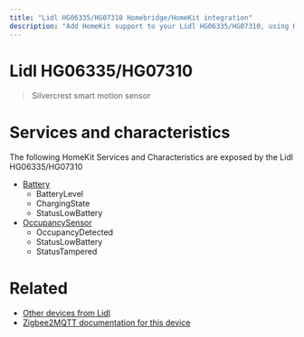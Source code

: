 ```yaml
---
title: "Lidl HG06335/HG07310 Homebridge/HomeKit integration"
description: "Add HomeKit support to your Lidl HG06335/HG07310, using Homebridge, Zigbee2MQTT and homebridge-z2m."
---
```

<!---
This file has been GENERATED using src/docgen/docgen.ts
DO NOT EDIT THIS FILE MANUALLY!
-->
# Lidl HG06335/HG07310
> Silvercrest smart motion sensor


# Services and characteristics
The following HomeKit Services and Characteristics are exposed by
the Lidl HG06335/HG07310

* [Battery](../../battery.md)
  * BatteryLevel
  * ChargingState
  * StatusLowBattery
* [OccupancySensor](../../sensors.md)
  * OccupancyDetected
  * StatusLowBattery
  * StatusTampered


# Related
* [Other devices from Lidl](../index.md#lidl)
* [Zigbee2MQTT documentation for this device](https://www.zigbee2mqtt.io/devices/HG06335_HG07310.html)